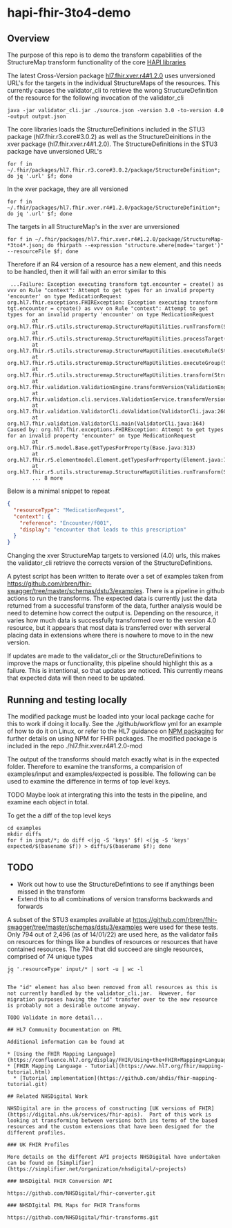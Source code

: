 # hapi-fhir-3to4-demo

## Overview  

The purpose of this repo is to demo the transform capabilities of the StructureMap transform functionality of the core [HAPI libraries](https://github.com/hapifhir/org.hl7.fhir.core.git)

The latest Cross-Version package [hl7.fhir.xver.r4#1.2.0](http://fhir.org/packages/hl7.fhir.xver.r4/) uses unversioned URL's for the targets in the individual StructureMaps of the resources.  This currently causes the validator_cli to retrieve the wrong StructureDefinition of the resource for the following invocation of the validator_cli 

```shell
java -jar validator_cli.jar ./source.json -version 3.0 -to-version 4.0 -output output.json
```
The core libraries loads the StructureDefinitions included in the STU3 package (hl7.fhir.r3.core#3.0.2) as well as the StructureDeinitions in the xver package (hl7.fhir.xver.r4#1.2.0). The StructureDefinitions in the STU3 package have unversioned URL's

```shell
for f in ~/.fhir/packages/hl7.fhir.r3.core#3.0.2/package/StructureDefinition*; do jq '.url' $f; done
```

In the xver package, they are all versioned

```shell
for f in ~/.fhir/packages/hl7.fhir.xver.r4#1.2.0/package/StructureDefinition*; do jq '.url' $f; done
```
The targets in all StructureMap's in the xver are unversioned

```shell
for f in ~/.fhir/packages/hl7.fhir.xver.r4#1.2.0/package/StructureMap-*3to4*.json; do fhirpath --expression "structure.where(mode='target')" --resourceFile $f; done
```
Therefore if an R4 version of a resource has a new element, and this needs to be handled, then it will fail with an error similar to this

```
 ...Failure: Exception executing transform tgt.encounter = create() as vvv on Rule "context": Attempt to get types for an invalid property 'encounter' on type MedicationRequest
org.hl7.fhir.exceptions.FHIRException: Exception executing transform tgt.encounter = create() as vvv on Rule "context": Attempt to get types for an invalid property 'encounter' on type MedicationRequest
        at org.hl7.fhir.r5.utils.structuremap.StructureMapUtilities.runTransform(StructureMapUtilities.java:1755)
        at org.hl7.fhir.r5.utils.structuremap.StructureMapUtilities.processTarget(StructureMapUtilities.java:1626)
        at org.hl7.fhir.r5.utils.structuremap.StructureMapUtilities.executeRule(StructureMapUtilities.java:1215)
        at org.hl7.fhir.r5.utils.structuremap.StructureMapUtilities.executeGroup(StructureMapUtilities.java:1202)
        at org.hl7.fhir.r5.utils.structuremap.StructureMapUtilities.transform(StructureMapUtilities.java:1164)
        at org.hl7.fhir.validation.ValidationEngine.transformVersion(ValidationEngine.java:667)
        at org.hl7.fhir.validation.cli.services.ValidationService.transformVersion(ValidationService.java:270)
        at org.hl7.fhir.validation.ValidatorCli.doValidation(ValidatorCli.java:260)
        at org.hl7.fhir.validation.ValidatorCli.main(ValidatorCli.java:164)
Caused by: org.hl7.fhir.exceptions.FHIRException: Attempt to get types for an invalid property 'encounter' on type MedicationRequest
        at org.hl7.fhir.r5.model.Base.getTypesForProperty(Base.java:313)
        at org.hl7.fhir.r5.elementmodel.Element.getTypesForProperty(Element.java:750)
        at org.hl7.fhir.r5.utils.structuremap.StructureMapUtilities.runTransform(StructureMapUtilities.java:1651)
        ... 8 more
```

Below is a minimal snippet to repeat

```json
{
  "resourceType": "MedicationRequest",
  "context": {
    "reference": "Encounter/f001",
    "display": "encounter that leads to this prescription"
  }
}
```

Changing the xver StructureMap targets to versioned (4.0) urls, this makes the validator_cli retrieve the corrects version of the StructureDefinitions.

A pytest script has been written to iterate over a set of examples taken from https://github.com/rbren/fhir-swagger/tree/master/schemas/dstu3/examples. There is a pipeline in github actions to run the transforms.  The expected data is currently just the data returned from a successful transform of the data, further analysis would be need to detemine how correct the output is.  Depending on the resource, it varies how much data is successfully transformed over to the version 4.0 resource, but it appears that most data is transferred over with serveral placing data in extensions where there is nowhere to move to in the new version.  

If updates are made to the validator_cli or the StructureDefinitions to improve the maps or functionality, this pipeline should highlight this as a failure.  This is intentional, so that updates are noticed.  This currently means that expected data will then need to be updated.  

## Running and testing locally

The modified package must be loaded into your local package cache for this to work if doing it locally.  See the ./github/workflow yml for an example of how to do it on Linux, or refer to the HL7 guidance on [NPM packaging](https://confluence.hl7.org/display/FHIR/NPM+Package+Specification) for further details on using NPM for FHIR packages.  The modified package is included in the repo ./hl7.fhir.xver.r4#1.2.0-mod

The output of the transforms should match exactly what is in the expected folder.  Therefore to examine the transforms, a comparision of examples/input and examples/expected is possible.  The following can be used to examine the difference in terms of top level keys.

TODO Maybe look at intergrating this into the tests in the pipeline, and examine each object in total.

To get the a diff of the top level keys

```shell
cd examples
mkdir diffs
for f in input/*; do diff <(jq -S 'keys' $f) <(jq -S 'keys' expected/$(basename $f)) > diffs/$(basename $f); done
```
## TODO

* Work out how to use the StructureDefintions to see if anythings been missed in the transform
* Extend this to all combinations of version transforms backwards and forwards

A subset of the STU3 examples available at https://github.com/rbren/fhir-swagger/tree/master/schemas/dstu3/examples were used for these tests.  Only 794 out of 2,496 (as of 14/01/22) are used here, as the validator fails on resources for things like a bundles of resources or resources that have contained resources.  The 794 that did succeed are single resources, comprised of 74 unique types

```shell
jq '.resourceType' input/* | sort -u | wc -l
``

The "id" element has also been removed from all resources as this is not currently handled by the validator_cli.jar.  However, for migration purposes having the "id" transfer over to the new resource is probably not a desirable outcome anyway.

TODO Validate in more detail...

## HL7 Community Documentation on FML

Additional information can be found at

* [Using the FHIR Mapping Language](https://confluence.hl7.org/display/FHIR/Using+the+FHIR+Mapping+Language)
* [FHIR Mapping Language - Tutorial](https://www.hl7.org/fhir/mapping-tutorial.html)
  * [Tutorial implementation](https://github.com/ahdis/fhir-mapping-tutorial.git)

## Related NHSDigital Work

NHSDigital are in the process of constructing [UK versions of FHIR](https://digital.nhs.uk/services/fhir-apis).  Part of this work is looking at transforming between versions both ins terms of the based resources and the custom extensions that have been designed for the different profiles.

### UK FHIR Profiles

More details on the different API projects NHSDigital have undertaken can be found on [Simplifier](https://simplifier.net/organization/nhsdigital/~projects)

### NHSDigital FHIR Conversion API

https://github.com/NHSDigital/fhir-converter.git

### NHSDIgital FML Maps for FHIR Transforms

https://github.com/NHSDigital/fhir-transforms.git


